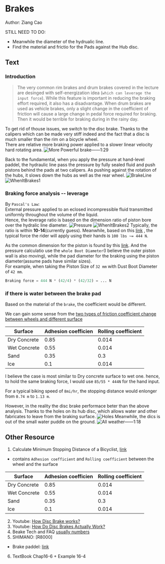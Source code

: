# Brakes

Author: Ziang Cao

STILL NEED TO DO:
* Meanwhile the diameter of the hydrualic line.
* Find the material and frictio for the Pads against the Hub disc.


## Text
### Introduction
> The very common rim brakes and drum brakes covered in the lecture are desinged with self-energization idea (`which can leverage the input force`). While this feature is important in reducing the braking effort required, it also has a disadvantage.
> When drum brakes are used as vehicle brakes, only a slight change in the coefficient of friction will cause a large change in pedal force required for braking. Then it would be terrible for braking during in the rainy day.  

To get rid of thouse issues, we switch to the disc brake. Thanks to the calipers which can be made very stiff indeed and the fact that a disc is much smaller than the rim on a bicycle wheel.  
There are relative more braking power applied to a slower linear velocity hard rotating area.
![More Powerful brake——1:29](https://github.com/ice-bear-git/_MEMS1029_DesignII_onGithub/blob/main/Project/Project3/Brakes/SizeOfDisc2.PNG)

Back to the fundamental, when you apply the pressure at hand-level paddel, the hydraulic line pass the pressure by fully sealed fluid and push pistons behind the pads at two calipers. As pushing against the rotation of the hubs, it slows down the hubs as well as the rear wheel. 
![BrakeLine](https://github.com/ice-bear-git/_MEMS1029_DesignII_onGithub/blob/main/Project/Project3/Brakes/BrakeLine.PNG)
![WhenItBrakes1](https://github.com/ice-bear-git/_MEMS1029_DesignII_onGithub/blob/main/Project/Project3/Brakes/WhenItBrakes1.PNG)


### Braking force analysis -- leverage
By `Pascal's Law`:  
External pressure applied to an eclosed incompressible fluid transmitted uniformly throughout the volume of the liquid.   
Hence, the leverage ratio is based on the dimension ratio of piston bore over the hydralic line diameter. 
![Pressure](https://github.com/ice-bear-git/_MEMS1029_DesignII_onGithub/blob/main/Project/Project3/Brakes/Pressure.PNG)
![WhenItBrakes2](https://github.com/ice-bear-git/_MEMS1029_DesignII_onGithub/blob/main/Project/Project3/Brakes/WhenItBrakes2.PNG)
Typically, the ratio is within **10-14**(currently guess).
Meanwhile, based on this [link](https://www.markwilliams.com/braketech.html)
, the typical force the rider will apply using their hands is `100 lbs ~= 444 N`.  


As the common dimension for the piston is found by this [link](https://www.zeckhausen.com/catalog/index.php?cPath=6446_6472). And the pressure calculatio use the `whole Boot Diameter`(I believe the outer piston wall is also moving), while the pad diameter for the braking using the piston diameter(assume pads have similar sizes).  
For example, when taking the Piston Size of `32 mm` with Dust Boot Diameter of `42 mm`. 
``` Python
Braking force = 444 N * (42/4) * (42/32) = ... N

```


### if there is water between the brake pad
Based on the material of the `brake`, the coefficient would be different.

We can gain some sense from the [two types of friction coefficient change between wheels and different surface](https://www.exploratorium.edu/cycling/brakes2.html)

| Surface      	  | Adhesion coefficien |  Rolling coefficient | 
| --------------  | ---------- | ------- |  
| Dry Concrete		| 0.85 | 0.014 |  
| Wet Concrete		| 0.55 | 0.014 | 
| Sand		| 0.35 | 0.3 | 
| Ice		| 0.1 | 0.014 | 

I believe the case is most similar to Dry concrete surface to wet one. hence, to hold the same braking force, I would use `85/55 * 444N` for the hand input.  

For a typical biking speed of `8mi/hr`, the stopping distance would enlonger from `0.74 m` to `1.13 m`.


However, in the reality the disc brake performace beter than the above analysis. Thanks to the holes on its hub disc, which allows water and other fabricates to leave from the braking surface.
![Holes](https://github.com/ice-bear-git/_MEMS1029_DesignII_onGithub/blob/main/Project/Project3/Brakes/HolsOnDisc.PNG)
Meanwhile, the dics is out of the small water puddle on the ground.
![All weather——1:18](https://github.com/ice-bear-git/_MEMS1029_DesignII_onGithub/blob/main/Project/Project3/Brakes/AllWeather.PNG)



## Other Resource
1. Calculate Minimum Stopping Distance of a Bicyclist, [link](https://www.exploratorium.edu/cycling/brakes2.html)
* contains `Adhesion coefficient` and `Rolling coefficient` between the wheel and the surface

| Surface      	  | Adhesion coefficien |  Rolling coefficient | 
| --------------  | ---------- | ------- |  
| Dry Concrete		| 0.85 | 0.014 |  
| Wet Concrete		| 0.55 | 0.014 | 
| Sand		| 0.35 | 0.3 | 
| Ice		| 0.1 | 0.014 | 


2. Youtube: [How Disc Brake works?](https://www.youtube.com/watch?v=LKzLQUvVSOY)
3. Youtube: [How Do Disc Brakes Actually Work?](https://www.youtube.com/watch?v=U_Rnr_flVq8)
4. Beake Tech and FAQ [usually numbers](https://www.markwilliams.com/braketech.html)
5. SHIMANO: [R8000]
* Brake paddel: [link](https://bike.shimano.com/en-AU/product/component/ultegra-r8000/ST-R8020-L.html)
6. TextBook Chap16-6 + Example 16-4